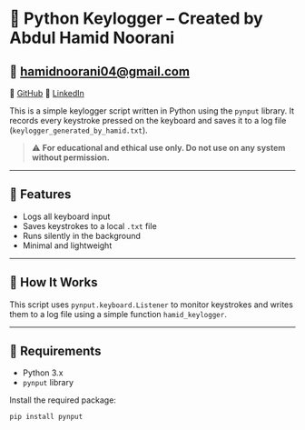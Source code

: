 
# 🔑 Python Keylogger – Created by Abdul Hamid Noorani

## 📧 hamidnoorani04@gmail.com 
🔗 [GitHub](https://github.com/HamidNoorani04)
🔗 [LinkedIn](https://linkedin.com/in/abdul-hamid-noorani-37258a351)


This is a simple keylogger script written in Python using the `pynput` library. It records every keystroke pressed on the keyboard and saves it to a log file (`keylogger_generated_by_hamid.txt`).

> ⚠️ **For educational and ethical use only. Do not use on any system without permission.**

---

## 📜 Features

- Logs all keyboard input
- Saves keystrokes to a local `.txt` file
- Runs silently in the background
- Minimal and lightweight

---

## 🧠 How It Works

This script uses `pynput.keyboard.Listener` to monitor keystrokes and writes them to a log file using a simple function `hamid_keylogger`.

---

## 🧰 Requirements

- Python 3.x
- `pynput` library

Install the required package:
```bash
pip install pynput
